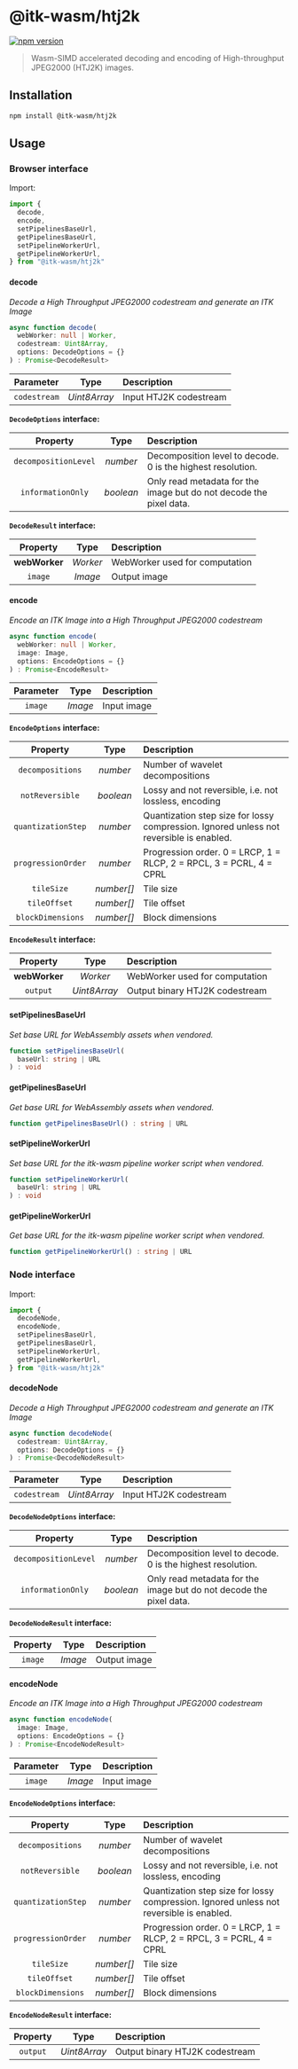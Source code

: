 # @itk-wasm/htj2k

[![npm version](https://badge.fury.io/js/@itk-wasm%2Fhtj2k.svg)](https://www.npmjs.com/package/@itk-wasm/htj2k)

> Wasm-SIMD accelerated decoding and encoding of High-throughput JPEG2000 (HTJ2K) images.

## Installation

```sh
npm install @itk-wasm/htj2k
```

## Usage

### Browser interface

Import:

```js
import {
  decode,
  encode,
  setPipelinesBaseUrl,
  getPipelinesBaseUrl,
  setPipelineWorkerUrl,
  getPipelineWorkerUrl,
} from "@itk-wasm/htj2k"
```

#### decode

*Decode a High Throughput JPEG2000 codestream and generate an ITK Image*

```ts
async function decode(
  webWorker: null | Worker,
  codestream: Uint8Array,
  options: DecodeOptions = {}
) : Promise<DecodeResult>
```

|   Parameter  |     Type     | Description            |
| :----------: | :----------: | :--------------------- |
| `codestream` | *Uint8Array* | Input HTJ2K codestream |

**`DecodeOptions` interface:**

|       Property       |    Type   | Description                                                        |
| :------------------: | :-------: | :----------------------------------------------------------------- |
| `decompositionLevel` |  *number* | Decomposition level to decode. 0 is the highest resolution.        |
|   `informationOnly`  | *boolean* | Only read metadata for the image but do not decode the pixel data. |

**`DecodeResult` interface:**

|    Property   |   Type   | Description                    |
| :-----------: | :------: | :----------------------------- |
| **webWorker** | *Worker* | WebWorker used for computation |
|    `image`    |  *Image* | Output image                   |

#### encode

*Encode an ITK Image into a High Throughput JPEG2000 codestream*

```ts
async function encode(
  webWorker: null | Worker,
  image: Image,
  options: EncodeOptions = {}
) : Promise<EncodeResult>
```

| Parameter |   Type  | Description |
| :-------: | :-----: | :---------- |
|  `image`  | *Image* | Input image |

**`EncodeOptions` interface:**

|      Property      |    Type    | Description                                                                             |
| :----------------: | :--------: | :-------------------------------------------------------------------------------------- |
|  `decompositions`  |  *number*  | Number of wavelet decompositions                                                        |
|   `notReversible`  |  *boolean* | Lossy and not reversible, i.e. not lossless, encoding                                   |
| `quantizationStep` |  *number*  | Quantization step size for lossy compression. Ignored unless not reversible is enabled. |
| `progressionOrder` |  *number*  | Progression order. 0 = LRCP, 1 = RLCP, 2 = RPCL, 3 = PCRL, 4 = CPRL                     |
|     `tileSize`     | *number[]* | Tile size                                                                               |
|    `tileOffset`    | *number[]* | Tile offset                                                                             |
|  `blockDimensions` | *number[]* | Block dimensions                                                                        |

**`EncodeResult` interface:**

|    Property   |     Type     | Description                    |
| :-----------: | :----------: | :----------------------------- |
| **webWorker** |   *Worker*   | WebWorker used for computation |
|    `output`   | *Uint8Array* | Output binary HTJ2K codestream |

#### setPipelinesBaseUrl

*Set base URL for WebAssembly assets when vendored.*

```ts
function setPipelinesBaseUrl(
  baseUrl: string | URL
) : void
```

#### getPipelinesBaseUrl

*Get base URL for WebAssembly assets when vendored.*

```ts
function getPipelinesBaseUrl() : string | URL
```

#### setPipelineWorkerUrl

*Set base URL for the itk-wasm pipeline worker script when vendored.*

```ts
function setPipelineWorkerUrl(
  baseUrl: string | URL
) : void
```

#### getPipelineWorkerUrl

*Get base URL for the itk-wasm pipeline worker script when vendored.*

```ts
function getPipelineWorkerUrl() : string | URL
```

### Node interface

Import:

```js
import {
  decodeNode,
  encodeNode,
  setPipelinesBaseUrl,
  getPipelinesBaseUrl,
  setPipelineWorkerUrl,
  getPipelineWorkerUrl,
} from "@itk-wasm/htj2k"
```

#### decodeNode

*Decode a High Throughput JPEG2000 codestream and generate an ITK Image*

```ts
async function decodeNode(
  codestream: Uint8Array,
  options: DecodeOptions = {}
) : Promise<DecodeNodeResult>
```

|   Parameter  |     Type     | Description            |
| :----------: | :----------: | :--------------------- |
| `codestream` | *Uint8Array* | Input HTJ2K codestream |

**`DecodeNodeOptions` interface:**

|       Property       |    Type   | Description                                                        |
| :------------------: | :-------: | :----------------------------------------------------------------- |
| `decompositionLevel` |  *number* | Decomposition level to decode. 0 is the highest resolution.        |
|   `informationOnly`  | *boolean* | Only read metadata for the image but do not decode the pixel data. |

**`DecodeNodeResult` interface:**

| Property |   Type  | Description  |
| :------: | :-----: | :----------- |
|  `image` | *Image* | Output image |

#### encodeNode

*Encode an ITK Image into a High Throughput JPEG2000 codestream*

```ts
async function encodeNode(
  image: Image,
  options: EncodeOptions = {}
) : Promise<EncodeNodeResult>
```

| Parameter |   Type  | Description |
| :-------: | :-----: | :---------- |
|  `image`  | *Image* | Input image |

**`EncodeNodeOptions` interface:**

|      Property      |    Type    | Description                                                                             |
| :----------------: | :--------: | :-------------------------------------------------------------------------------------- |
|  `decompositions`  |  *number*  | Number of wavelet decompositions                                                        |
|   `notReversible`  |  *boolean* | Lossy and not reversible, i.e. not lossless, encoding                                   |
| `quantizationStep` |  *number*  | Quantization step size for lossy compression. Ignored unless not reversible is enabled. |
| `progressionOrder` |  *number*  | Progression order. 0 = LRCP, 1 = RLCP, 2 = RPCL, 3 = PCRL, 4 = CPRL                     |
|     `tileSize`     | *number[]* | Tile size                                                                               |
|    `tileOffset`    | *number[]* | Tile offset                                                                             |
|  `blockDimensions` | *number[]* | Block dimensions                                                                        |

**`EncodeNodeResult` interface:**

| Property |     Type     | Description                    |
| :------: | :----------: | :----------------------------- |
| `output` | *Uint8Array* | Output binary HTJ2K codestream |
